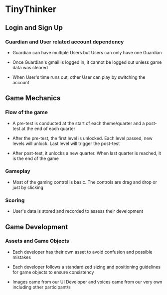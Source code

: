 # TinyThinker

## Login and Sign Up

### Guardian and User related account dependency

- Guardian can have multiple Users but Users can only have one Guardian

- Once Guardian's gmail is logged in, it cannot be logged out unless game data was cleared

- When User's time runs out, other User can play by switching the account

## Game Mechanics

### Flow of the game

- A pre-test is conducted at the start of each theme/quarter and a post-test at the end of each quarter

- After the pre-test, the first level is unlocked. Each level passed, new levels will unlock. Last level will trigger the post-test

- After post-test, it unlocks a new quarter. When last quarter is reached, it is the end of the game

### Gameplay

- Most of the gaming control is basic. The controls are drag and drop or just by clicking

### Scoring

- User's data is stored and recorded to assess their development

## Game Development

### Assets and Game Objects

- Each developer has their own asset to avoid confusion and possible mistakes

- Each developer follows a standardized sizing and positioning guidelines for game objects to ensure consistency

- Images came from our UI Developer and voices came from our very own including other participant/s
